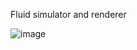 Fluid simulator and renderer

![image](https://github.com/PWhiddy/fluid/screenshots/test.jpg "Render")

